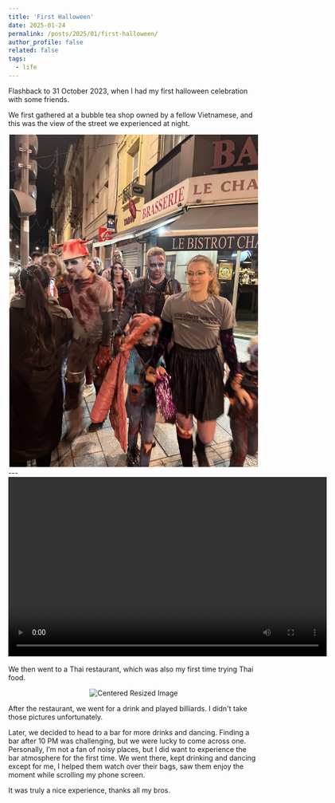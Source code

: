 ```yaml
---
title: 'First Halloween'
date: 2025-01-24
permalink: /posts/2025/01/first-halloween/
author_profile: false
related: false
tags:
  - life
---
```

Flashback to 31 October 2023, when I had my first halloween celebration with some friends.

We first gathered at a bubble tea shop owned by a fellow Vietnamese, and this was the view of the street we experienced at night.

<div style="text-align: center;">
    <img src="/images/first-halloween/IMG_1611.JPG" alt="Centered Resized Image" width="500" />
</div>
---
<div style="text-align: center;">
  <video width="640" height="360" controls>
    <source src="/images/first-halloween/IMG_1612.mp4" type="video/mp4">
    Your browser does not support the video tag.
  </video>
</div>

We then went to a Thai restaurant, which was also my first time trying Thai food.

<div style="text-align: center;">
    <img src="/images/first-halloween/IMG_1613.JPG" alt="Centered Resized Image" width="500" />
</div>

After the restaurant, we went for a drink and played billiards. I didn't take those pictures unfortunately.

Later, we decided to head to a bar for more drinks and dancing. Finding a bar after 10 PM was challenging, but we were lucky to come across one. Personally, I’m not a fan of noisy places, but I did want to experience the bar atmosphere for the first time. We went there, kept drinking and dancing except for me, I helped them watch over their bags, saw them enjoy the moment while scrolling my phone screen.

It was truly a nice experience, thanks all my bros.
